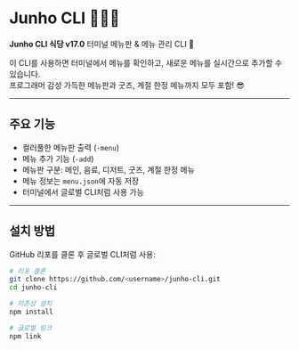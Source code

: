 # Junho CLI 🍹🍰🧢

**Junho CLI 식당 v17.0** 터미널 메뉴판 & 메뉴 관리 CLI 🎉  

이 CLI를 사용하면 터미널에서 메뉴를 확인하고, 새로운 메뉴를 실시간으로 추가할 수 있습니다.  
프로그래머 감성 가득한 메뉴판과 굿즈, 계절 한정 메뉴까지 모두 포함! 😎

---

## 주요 기능

- 컬러풀한 메뉴판 출력 (`-menu`)
- 메뉴 추가 기능 (`-add`)
- 메뉴판 구분: 메인, 음료, 디저트, 굿즈, 계절 한정 메뉴
- 메뉴 정보는 `menu.json`에 자동 저장
- 터미널에서 글로벌 CLI처럼 사용 가능

---

## 설치 방법

GitHub 리포를 클론 후 글로벌 CLI처럼 사용:

```bash
# 리포 클론
git clone https://github.com/<username>/junho-cli.git
cd junho-cli

# 의존성 설치
npm install

# 글로벌 링크
npm link

